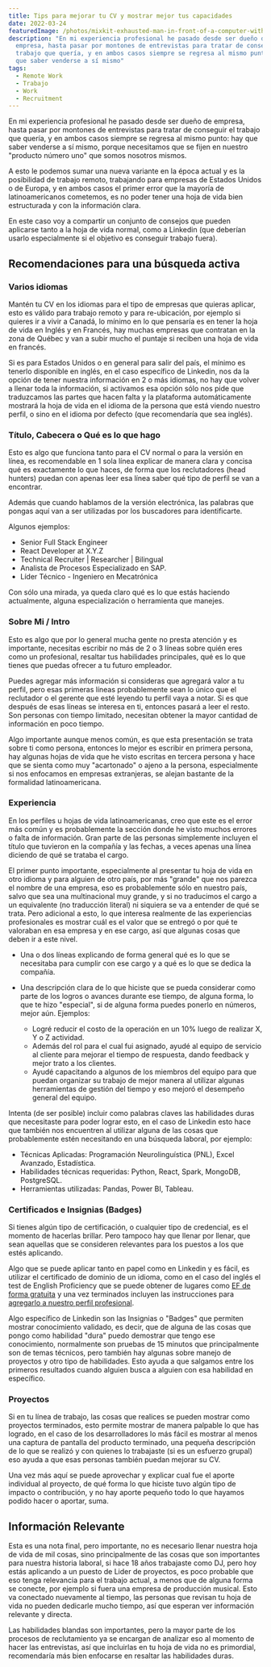 ```yaml
---
title: Tips para mejorar tu CV y mostrar mejor tus capacidades
date: 2022-03-24
featuredImage: /photos/mixkit-exhausted-man-in-front-of-a-computer-with-his-head-69-original.png
description: "En mi experiencia profesional he pasado desde ser dueño de
  empresa, hasta pasar por montones de entrevistas para tratar de conseguir el
  trabajo que quería, y en ambos casos siempre se regresa al mismo punto: hay
  que saber venderse a sí mismo"
tags:
  - Remote Work
  - Trabajo
  - Work
  - Recruitment
---
```

En mi experiencia profesional he pasado desde ser dueño de empresa, hasta pasar por montones de entrevistas para tratar de conseguir el trabajo que quería, y en ambos casos siempre se regresa al mismo punto: hay que saber venderse a sí mismo, porque necesitamos que se fijen en nuestro "producto número uno" que somos nosotros mismos.

A esto le podemos sumar una nueva variante en la época actual y es la posibilidad de trabajo remoto, trabajando para empresas de Estados Unidos o de Europa, y en ambos casos el primer error que la mayoría de latinoamericanos cometemos, es no poder tener una hoja de vida bien estructurada y con la información clara.

En este caso voy a compartir un conjunto de consejos que pueden aplicarse tanto a la hoja de vida normal, como a Linkedin (que deberían usarlo especialmente si el objetivo es conseguir trabajo fuera).

## Recomendaciones para una búsqueda activa

### Varios idiomas

Mantén tu CV en los idiomas para el tipo de empresas que quieras aplicar, esto es válido para trabajo remoto y para re-ubicación, por ejemplo si quieres ir a vivir a Canadá, lo mínimo en lo que pensaría es en tener la hoja de vida en Inglés y en Francés, hay muchas empresas que contratan en la zona de Québec y van a subir mucho el puntaje si reciben una hoja de vida en francés.

Si es para Estados Unidos o en general para salir del país, el mínimo es tenerlo disponible en inglés, en el caso específico de Linkedin, nos da la opción de tener nuestra información en 2 o más idiomas, no hay que volver a llenar toda la información, si activamos esa opción sólo nos pide que traduzcamos las partes que hacen falta y la plataforma automáticamente mostrará la hoja de vida en el idioma de la persona que está viendo nuestro perfil, o sino en el idioma por defecto (que recomendaría que sea inglés).

### Título, Cabecera o Qué es lo que hago

Esto es algo que funciona tanto para el CV normal o para la versión en línea, es recomendable en 1 sola línea explicar de manera clara y concisa qué es exactamente lo que haces, de forma que los reclutadores (head hunters) puedan con apenas leer esa línea saber qué tipo de perfil se van a encontrar.

Además que cuando hablamos de la versión electrónica, las palabras que pongas aquí van a ser utilizadas por los buscadores para identificarte.

Algunos ejemplos:

* Senior Full Stack Engineer
* React Developer at X.Y.Z
* Technical Recruiter | Researcher | Bilingual
* Analista de Procesos Especializado en SAP.
* Líder Técnico - Ingeniero en Mecatrónica

Con sólo una mirada, ya queda claro qué es lo que estás haciendo actualmente, alguna especialización o herramienta que manejes.



### Sobre Mi / Intro

Esto es algo que por lo general mucha gente no presta atención y es importante, necesitas escribir no más de 2 o 3 líneas sobre quién eres como un profesional, resaltar tus habilidades principales, qué es lo que tienes que puedas ofrecer a tu futuro empleador. 

Puedes agregar más información si consideras que agregará valor a tu perfil, pero esas primeras líneas probablemente sean lo único que el reclutador o el gerente que esté leyendo tu perfil vaya a notar.  Si es que después de esas líneas se interesa en ti, entonces pasará a leer el resto.  Son personas con tiempo limitado, necesitan obtener la mayor cantidad de información en poco tiempo.

Algo importante aunque menos común, es que esta presentación se trata sobre ti como persona, entonces lo mejor es escribir en primera persona, hay algunas hojas de vida que he visto escritas en tercera persona y hace que se sienta como muy "acartonado" o ajeno a la persona, especialmente si nos enfocamos en empresas extranjeras, se alejan bastante de la formalidad latinoamericana.

### Experiencia

En los perfiles u hojas de vida latinoamericanas, creo que este es el error más común y es probablemente la sección donde he visto muchos errores o falta de información.  Gran parte de las personas simplemente incluyen el título que tuvieron en la compañía y las fechas, a veces apenas una línea diciendo de qué se trataba el cargo.

El primer punto importante, especialmente al presentar tu hoja de vida en otro idioma y para alguien de otro país, por más "grande" que nos parezca el nombre de una empresa, eso es probablemente sólo en nuestro país, salvo que sea una multinacional muy grande, y si no traducimos el cargo a un equivalente (no traducción literal) ni siquiera se va a entender de qué se trata.  Pero adicional a esto, lo que interesa realmente de las experiencias profesionales es mostrar cuál es el valor que se entregó o por qué te valoraban en esa empresa y en ese cargo, así que algunas cosas que deben ir a este nivel.

* Una o dos líneas explicando de forma general qué es lo que se necesitaba para cumplir con ese cargo y a qué es lo que se dedica la compañía.
* Una descripción clara de lo que hiciste que se pueda considerar como parte de los logros o avances durante ese tiempo, de alguna forma, lo que te hizo "especial", si de alguna forma puedes ponerlo en números, mejor aún.  Ejemplos:

  * Logré reducir el costo de la operación en un 10% luego de realizar X, Y o Z actividad.
  * Además del rol para el cual fui asignado, ayudé al equipo de servicio al cliente para mejorar el tiempo de respuesta, dando feedback y mejor trato a los clientes.
  * Ayudé capacitando a algunos de los miembros del equipo para que puedan organizar su trabajo de mejor manera al utilizar algunas herramientas de gestión del tiempo y eso mejoró el desempeño general del equipo.

Intenta (de ser posible) incluir como palabras claves las habilidades duras que necesitaste para poder lograr esto, en el caso de Linkedin esto hace que también nos encuentren al utilizar alguna de las cosas que probablemente estén necesitando en una búsqueda laboral, por ejemplo:
* Técnicas Aplicadas: Programación Neurolinguística (PNL), Excel Avanzado, Estadística.
* Habilidades técnicas requeridas: Python, React, Spark, MongoDB, PostgreSQL.
* Herramientas utilizadas: Pandas, Power BI, Tableau.

### Certificados e Insignias (Badges)

Si tienes algún tipo de certificación, o cualquier tipo de credencial, es el momento de hacerlas brillar. Pero tampoco hay que llenar por llenar, que sean aquellas que se consideren relevantes para los puestos a los que estés aplicando.

Algo que se puede aplicar tanto en papel como en Linkedin y es fácil, es utilizar el certificado de dominio de un idioma, como en el caso del inglés el test de English Proficiency que se puede obtener de lugares como [EF de forma gratuita](https://www.efset.org/english-certificate) y una vez terminados incluyen las instrucciones para [agregarlo a nuestro perfil profesional](https://www.efset.org/add-to-profile/).

Algo específico de Linkedin son las Insignias o "Badges" que permiten mostrar conocimiento validado, es decir, que de alguna de las cosas que pongo como habilidad "dura" puedo demostrar que tengo ese conocimiento, normalmente son pruebas de 15 minutos que principalmente son de temas técnicos, pero también hay algunas sobre manejo de proyectos y otro tipo de habilidades.  Esto ayuda a que salgamos entre los primeros resultados cuando alguien busca a alguien con esa habilidad en específico.

### Proyectos

Si en tu línea de trabajo, las cosas que realices se pueden mostrar como proyectos terminados, esto permite mostrar de manera palpable lo que has logrado, en el caso de los desarrolladores lo más fácil es mostrar al menos una captura de pantalla del producto terminado, una pequeña descripción de lo que se realizó y con quienes lo trabajaste (si es un esfuerzo grupal) eso ayuda a que esas personas también puedan mejorar su CV.

Una vez más aquí se puede aprovechar y explicar cual fue el aporte individual al proyecto, de qué forma lo que hiciste tuvo algún tipo de impacto o contribución, y no hay aporte pequeño todo lo que hayamos podido hacer o aportar, suma.

## Información Relevante

Esta es una nota final, pero importante, no es necesario llenar nuestra hoja de vida de mil cosas, sino principalmente de las cosas que son importantes para nuestra historia laboral, si hace 18 años trabajaste como DJ, pero hoy estás aplicando a un puesto de Lider de proyectos, es poco probable que eso tenga relevancia para el trabajo actual, a menos que de alguna forma se conecte, por ejemplo si fuera una empresa de producción musical.  Esto va conectado nuevamente al tiempo, las personas que revisan tu hoja de vida no pueden dedicarle mucho tiempo, así que esperan ver información relevante y directa.

Las habilidades blandas son importantes, pero la mayor parte de los procesos de reclutamiento ya se encargan de analizar eso al momento de hacer las entrevistas, así que incluirlas en tu hoja de vida no es primordial, recomendaría más bien enfocarse en resaltar las habilidades duras.
